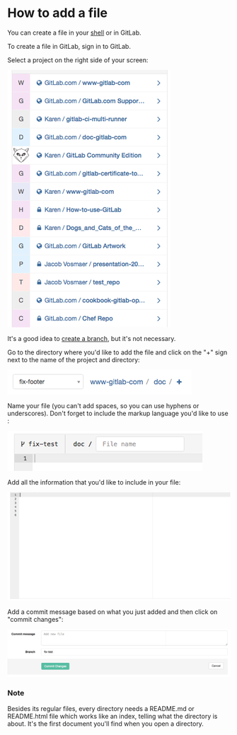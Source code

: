 # How to add a file

You can create a file in your [shell](command-line-commands.md) or in GitLab.

To create a file in GitLab, sign in to GitLab.

Select a project on the right side of your screen:

![Select a project](basicsimages/select_project.png)

It's a good idea to [create a branch](create-branch.md), but it's not necessary.

Go to the directory where you'd like to add the file and click on the "+" sign next to the name of the project and directory:

![Create a file](basicsimages/create_file.png)

Name your file (you can't add spaces, so you can use hyphens or underscores). Don't forget to include the markup language you'd like to use :

![File name](basicsimages/file_name.png)

Add all the information that you'd like to include in your file:

![Add information](basicsimages/white_space.png)

Add a commit message based on what you just added and then click on "commit changes":

![Commit changes](basicsimages/commit_changes.png)

### Note
Besides its regular files, every directory needs a README.md or README.html file which works like an index, telling
what the directory is about. It's the first document you'll find when you open a directory.
